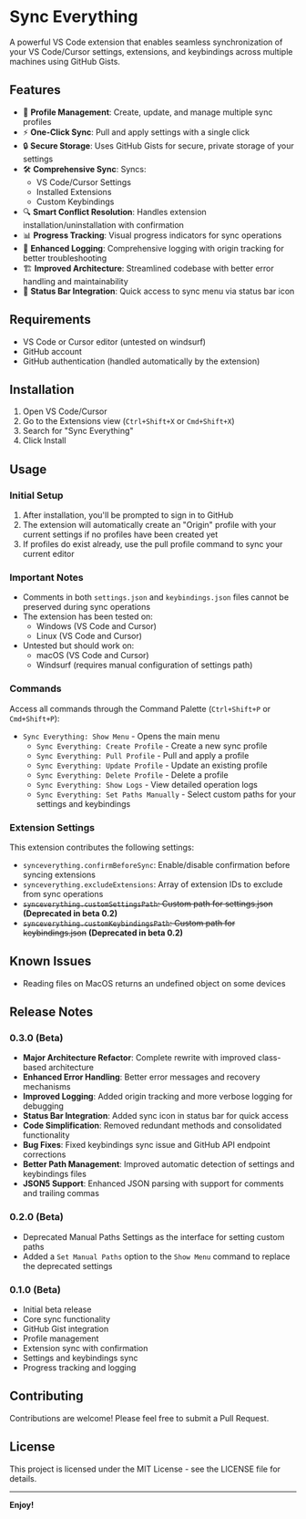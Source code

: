 # Sync Everything

A powerful VS Code extension that enables seamless synchronization of your VS Code/Cursor settings, extensions, and keybindings across multiple machines using GitHub Gists.

## Features

-   🔄 **Profile Management**: Create, update, and manage multiple sync profiles
-   ⚡ **One-Click Sync**: Pull and apply settings with a single click
-   🔒 **Secure Storage**: Uses GitHub Gists for secure, private storage of your settings
-   🛠 **Comprehensive Sync**: Syncs:
    -   VS Code/Cursor Settings
    -   Installed Extensions
    -   Custom Keybindings
-   🔍 **Smart Conflict Resolution**: Handles extension installation/uninstallation with confirmation
-   📊 **Progress Tracking**: Visual progress indicators for sync operations
-   📝 **Enhanced Logging**: Comprehensive logging with origin tracking for better troubleshooting
-   🏗️ **Improved Architecture**: Streamlined codebase with better error handling and maintainability
-   🎯 **Status Bar Integration**: Quick access to sync menu via status bar icon

## Requirements

-   VS Code or Cursor editor (untested on windsurf)
-   GitHub account
-   GitHub authentication (handled automatically by the extension)

## Installation

1. Open VS Code/Cursor
2. Go to the Extensions view (`Ctrl+Shift+X` or `Cmd+Shift+X`)
3. Search for "Sync Everything"
4. Click Install

## Usage

### Initial Setup

1. After installation, you'll be prompted to sign in to GitHub
2. The extension will automatically create an "Origin" profile with your current settings if no profiles have been created yet
3. If profiles do exist already, use the pull profile command to sync your current editor

### Important Notes

-   Comments in both `settings.json` and `keybindings.json` files cannot be preserved during sync operations
-   The extension has been tested on:
    -   Windows (VS Code and Cursor)
    -   Linux (VS Code and Cursor)
-   Untested but should work on:
    -   macOS (VS Code and Cursor)
    -   Windsurf (requires manual configuration of settings path)

### Commands

Access all commands through the Command Palette (`Ctrl+Shift+P` or `Cmd+Shift+P`):

-   `Sync Everything: Show Menu` - Opens the main menu
    -   `Sync Everything: Create Profile` - Create a new sync profile
    -   `Sync Everything: Pull Profile` - Pull and apply a profile
    -   `Sync Everything: Update Profile` - Update an existing profile
    -   `Sync Everything: Delete Profile` - Delete a profile
    -   `Sync Everything: Show Logs` - View detailed operation logs
    -   `Sync Everything: Set Paths Manually` - Select custom paths for your settings and keybindings

### Extension Settings

This extension contributes the following settings:

-   `synceverything.confirmBeforeSync`: Enable/disable confirmation before syncing extensions
-   `synceverything.excludeExtensions`: Array of extension IDs to exclude from sync operations
-   ~~`synceverything.customSettingsPath`: Custom path for settings.json~~ **(Deprecated in beta 0.2)**
-   ~~`synceverything.customKeybindingsPath`: Custom path for keybindings.json~~ **(Deprecated in beta 0.2)**

## Known Issues

-  Reading files on MacOS returns an undefined object on some devices

## Release Notes

### 0.3.0 (Beta)

-   **Major Architecture Refactor**: Complete rewrite with improved class-based architecture
-   **Enhanced Error Handling**: Better error messages and recovery mechanisms
-   **Improved Logging**: Added origin tracking and more verbose logging for debugging
-   **Status Bar Integration**: Added sync icon in status bar for quick access
-   **Code Simplification**: Removed redundant methods and consolidated functionality
-   **Bug Fixes**: Fixed keybindings sync issue and GitHub API endpoint corrections
-   **Better Path Management**: Improved automatic detection of settings and keybindings files
-   **JSON5 Support**: Enhanced JSON parsing with support for comments and trailing commas

### 0.2.0 (Beta)

-   Deprecated Manual Paths Settings as the interface for setting custom paths
-   Added a `Set Manual Paths` option to the `Show Menu` command to replace the deprecated settings

### 0.1.0 (Beta)

-   Initial beta release
-   Core sync functionality
-   GitHub Gist integration
-   Profile management
-   Extension sync with confirmation
-   Settings and keybindings sync
-   Progress tracking and logging

## Contributing

Contributions are welcome! Please feel free to submit a Pull Request.

## License

This project is licensed under the MIT License - see the LICENSE file for details.

---

**Enjoy!**

